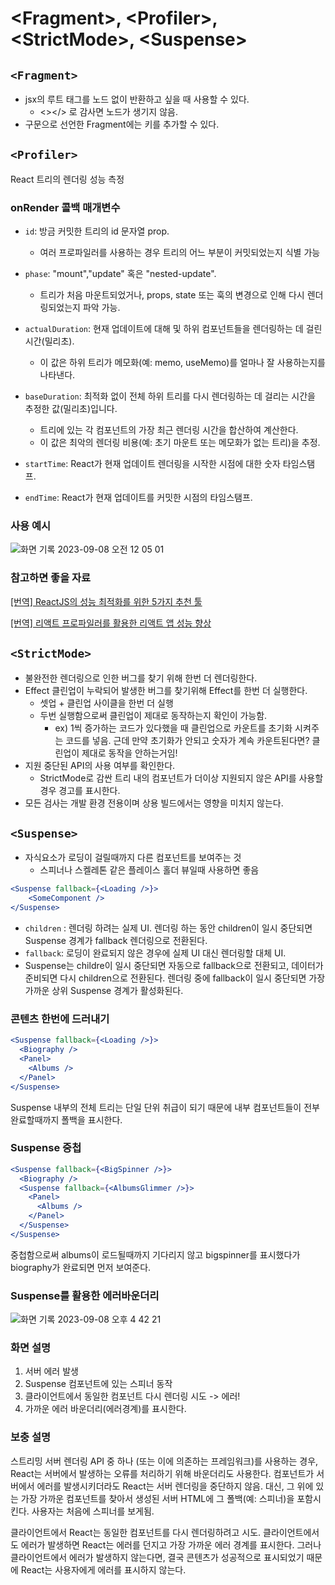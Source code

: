 # \<Fragment>, \<Profiler>, \<StrictMode>, \<Suspense>

## `<Fragment>`

- jsx의 루트 태그를 노드 없이 반환하고 싶을 때 사용할 수 있다.
    - <></> 로 감사면 노드가 생기지 않음.
- <Fragment> 구문으로 선언한 Fragment에는 키를 추가할 수 있다.

## `<Profiler>`

React 트리의 렌더링 성능 측정

### onRender 콜백 매개변수
- `id`: 방금 커밋한 <Profiler> 트리의 id 문자열 prop. 
  - 여러 프로파일러를 사용하는 경우 트리의 어느 부분이 커밋되었는지 식별 가능

- `phase`: "mount","update" 혹은 "nested-update". 
  - 트리가 처음 마운트되었거나, props, state 또는 훅의 변경으로 인해 다시 렌더링되었는지 파악 가능.


- `actualDuration`: 현재 업데이트에 대해 <Profiler> 및 하위 컴포넌트들을 렌더링하는 데 걸린 시간(밀리초). 
  - 이 값은 하위 트리가 메모화(예: memo, useMemo)를 얼마나 잘 사용하는지를 나타낸다.


- `baseDuration`: 최적화 없이 전체  <Profiler> 하위 트리를 다시 렌더링하는 데 걸리는 시간을 추정한 값(밀리초)입니다. 
  - 트리에 있는 각 컴포넌트의 가장 최근 렌더링 시간을 합산하여 계산한다.
  - 이 값은 최악의 렌더링 비용(예: 초기 마운트 또는 메모화가 없는 트리)을 추정. 

- `startTime`: React가 현재 업데이트 렌더링을 시작한 시점에 대한 숫자 타임스탬프.

- `endTime`: React가 현재 업데이트를 커밋한 시점의 타임스탬프.

### 사용 예시

![화면 기록 2023-09-08 오전 12 05 01](https://github.com/saseungg/TIL/assets/115215178/cf357f0d-d8c0-4bfb-af9b-818a32680163)

### 참고하면 좋을 자료
[[번역] ReactJS의 성능 최적화를 위한 5가지 추천 툴 ](https://github.com/sbyeol3/articles/issues/14)

[[번역] 리액트 프로파일러를 활용한 리액트 앱 성능 향상](https://velog.io/@cookie004/%EB%B2%88%EC%97%AD%EB%A6%AC%EC%95%A1%ED%8A%B8-%ED%94%84%EB%A1%9C%ED%8C%8C%EC%9D%BC%EB%9F%AC%EB%A5%BC-%ED%99%9C%EC%9A%A9%ED%95%9C-%EB%A6%AC%EC%95%A1%ED%8A%B8-%EC%95%B1-%EC%84%B1%EB%8A%A5-%ED%96%A5%EC%83%81)

## `<StrictMode>`

- 불완전한 렌더링으로 인한 버그를 찾기 위해 한번 더 렌더링한다.
- Effect 클린업이 누락되어 발생한 버그를 찾기위해 Effect를 한번 더 실행한다.
    - 셋업 + 클린업 사이클을 한번 더 실행
    - 두번 실행함으로써 클린업이 제대로 동작하는지 확인이 가능함.
        - ex) 1씩 증가하는 코드가 있다했을 때 클린업으로 카운트를 초기화 시켜주는 코드를 넣음. 근데 만약 초기화가 안되고 숫자가 계속 카운트된다면? 클린업이 제대로 동작을 안하는거임!
- 지원 중단된 API의 사용 여부를 확인한다.
    - StrictMode로 감싼 트리 내의 컴포넌트가 더이상 지원되지 않은 API를 사용할 경우 경고를 표시한다.
- 모든 검사는 개발 환경 전용이며 상용 빌드에서는 영향을 미치지 않는다.

## `<Suspense>`

- 자식요소가 로딩이 걸릴때까지 다른 컴포넌트를 보여주는 것
    - 스피너나 스켈레톤 같은 플레이스 홀더 뷰일때 사용하면 좋음

```jsx
<Suspense fallback={<Loading />}>
	<SomeComponent />
</Suspense>
```

- `children` : 렌더링 하려는 실제 UI. 렌더링 하는 동안 children이 일시 중단되면 Suspense 경계가 fallback 렌더링으로 전환된다.
- `fallback`: 로딩이 완료되지 않은 경우에 실제 UI 대신 렌더링할 대체 UI.
- Suspense는 childre이 일시 중단되면 자동으로 fallback으로 전환되고, 데이터가 준비되면 다시 children으로 전환된다. 렌더링 중에 fallback이 일시 중단되면 가장 가까운 상위 Suspense 경계가 활성화된다.

### 콘텐츠 한번에 드러내기

```jsx
<Suspense fallback={<Loading />}>
  <Biography />
  <Panel>
    <Albums />
  </Panel>
</Suspense>
```

Suspense 내부의 전체 트리는 단일 단위 취급이 되기 때문에 내부 컴포넌트들이 전부 완료할때까지 폴백을 표시한다.

### Suspense 중첩

```jsx
<Suspense fallback={<BigSpinner />}>
  <Biography /> 
  <Suspense fallback={<AlbumsGlimmer />}>
    <Panel> 
      <Albums />
    </Panel>
  </Suspense>
</Suspense>
```

중첩함으로써 albums이 로드될때까지 기다리지 않고 bigspinner를 표시했다가 biography가 완료되면 먼저 보여준다.

### Suspense를 활용한 에러바운더리
![화면 기록 2023-09-08 오후 4 42 21](https://github.com/saseungg/TIL/assets/115215178/32e7fc03-d619-4bcc-ae4c-792f5fd08a0f)

### 화면 설명
1. 서버 에러 발생
2. Suspense 컴포넌트에 있는 스피너 동작
3. 클라이언트에서 동일한 컴포넌트 다시 렌더링 시도 -> 에러!
4. 가까운 에러 바운더리(에러경계)를 표시한다.

### 보충 설명
스트리밍 서버 렌더링 API 중 하나 (또는 이에 의존하는 프레임워크)를 사용하는 경우, React는 서버에서 발생하는 오류를 처리하기 위해 <Suspense> 바운더리도 사용한다. 컴포넌트가 서버에서 에러를 발생시키더라도 React는 서버 렌더링을 중단하지 않음. 대신, 그 위에 있는 가장 가까운 <Suspense> 컴포넌트를 찾아서 생성된 서버 HTML에 그 폴백(예: 스피너)을 포함시킨다. 사용자는 처음에 스피너를 보게됨.


클라이언트에서 React는 동일한 컴포넌트를 다시 렌더링하려고 시도. 클라이언트에서도 에러가 발생하면 React는 에러를 던지고 가장 가까운 에러 경계를 표시한다. 그러나 클라이언트에서 에러가 발생하지 않는다면, 결국 콘텐츠가 성공적으로 표시되었기 때문에 React는 사용자에게 에러를 표시하지 않는다.

